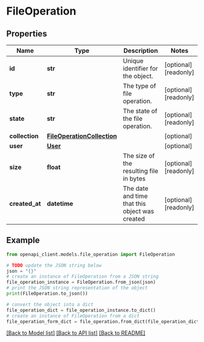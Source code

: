 # FileOperation


## Properties

Name | Type | Description | Notes
------------ | ------------- | ------------- | -------------
**id** | **str** | Unique identifier for the object. | [optional] [readonly] 
**type** | **str** | The type of file operation. | [optional] [readonly] 
**state** | **str** | The state of the file operation. | [optional] [readonly] 
**collection** | [**FileOperationCollection**](FileOperationCollection.md) |  | [optional] 
**user** | [**User**](User.md) |  | [optional] 
**size** | **float** | The size of the resulting file in bytes | [optional] [readonly] 
**created_at** | **datetime** | The date and time that this object was created | [optional] [readonly] 

## Example

```python
from openapi_client.models.file_operation import FileOperation

# TODO update the JSON string below
json = "{}"
# create an instance of FileOperation from a JSON string
file_operation_instance = FileOperation.from_json(json)
# print the JSON string representation of the object
print(FileOperation.to_json())

# convert the object into a dict
file_operation_dict = file_operation_instance.to_dict()
# create an instance of FileOperation from a dict
file_operation_form_dict = file_operation.from_dict(file_operation_dict)
```
[[Back to Model list]](../README.md#documentation-for-models) [[Back to API list]](../README.md#documentation-for-api-endpoints) [[Back to README]](../README.md)


